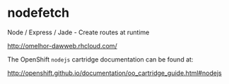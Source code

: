 # nodefetch
Node / Express / Jade - Create routes at runtime

http://omelhor-dawweb.rhcloud.com/

The OpenShift `nodejs` cartridge documentation can be found at:

http://openshift.github.io/documentation/oo_cartridge_guide.html#nodejs




